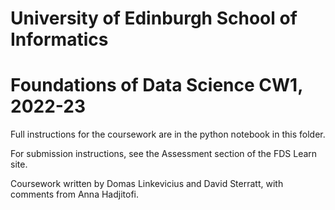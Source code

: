 # University of Edinburgh School of Informatics

# Foundations of Data Science CW1, 2022-23

Full instructions for the coursework are in the python notebook in
this folder.

For submission instructions, see the Assessment section of the FDS
Learn site.

Coursework written by Domas Linkevicius and David Sterratt, with comments from Anna Hadjitofi.
